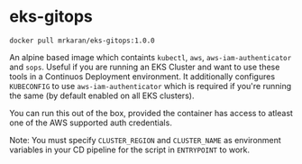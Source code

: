 # eks-gitops

`docker pull mrkaran/eks-gitops:1.0.0`

An alpine based image which containts `kubectl`, `aws`, `aws-iam-authenticator` and `sops`. Useful if you are running an EKS Cluster
and want to use these tools in a Continuos Deployment environment. It additionally configures `KUBECONFIG` to use
`aws-iam-authenticator` which is required if you're running the same (by default enabled on all EKS clusters).

You can run this out of the box, provided the container has access to atleast one of the AWS supported auth credentials.

Note: You must specify `CLUSTER_REGION` and `CLUSTER_NAME` as environment variables in your CD pipeline for the script in
`ENTRYPOINT` to work.
